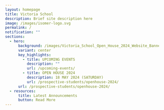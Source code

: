 ```yaml
---
layout: homepage
title: Victoria School
description: Brief site description here
image: /images/isomer-logo.svg
permalink: /
notification: ""
sections:
  - hero:
      background: /images/Victoria_School_Open_House_2024_Website_Banner_.jpg
      variant: center
      key_highlights:
        - title: UPCOMING EVENTS
          description: ""
          url: /upcoming-events/
        - title: OPEN HOUSE 2024
          description: 18 MAY 2024 (SATURDAY)
          url: /prospective-students/openhouse-2024/
      url: /prospective-students/openhouse-2024/
  - resources:
      title: Latest Announcements
      button: Read More
---
```

